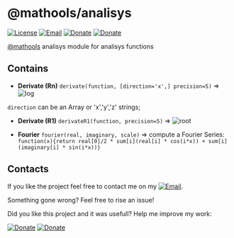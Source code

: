 # @mathools/analisys
[![License](https://img.shields.io/badge/License-MIT-1a237e.svg)](./LICENSE)
[![Email](https://img.shields.io/badge/Contact-email-00897b.svg)](mailto:daniele.domenichelli.5+ddomen@gmail.com)
[![Donate](https://img.shields.io/badge/Donate-PayPal-4caf50.svg)](https://www.paypal.com/cgi-bin/webscr?cmd=_donations&business=6QCNG6UMSRCPC&lc=GB&item_name=ddomen&item_number=aoop&no_note=0&cn=Add%20a%20message%3a&no_shipping=2&currency_code=EUR&bn=PP%2dDonationsBF%3abtn_donate_SM%2egif%3aNonHosted)
[![Donate](https://img.shields.io/badge/Donate-bitcoin-4caf50.svg)](https://blockchain.info/payment_request?address=1FTkcYbdwsHEbJBS3c1xD62KKCKskT14AE&amount_local=5&currency=EUR&nosavecurrency=true&message=ddomen%20software)

[@mathools](https://github.com/ddomen/mathools) analisys module for analisys functions

## Contains
* **Derivate (Rn)** `derivate(function, [direction='x',] precision=5)` => ![log](http://latex.codecogs.com/gif.latex?(function(x&space;&plus;&space;direction\cdot0.1^{precision}&space;)&space;-&space;function(x))/(0.1^{precision}))

`direction` can be an Array or 'x','y','z' strings;

* **Derivate (R1)** `derivateR1(function, precision=5)` => ![root](http://latex.codecogs.com/gif.latex?(function(x&space;&plus;&space;0.1^{precision}&space;)&space;-&space;function(x))/(0.1^{precision}))

* **Fourier** `fourier(real, imaginary, scale)` => compute a Fourier Series: `function(x){return real[0]/2 * sum[i](real[i] * cos(i*x)) + sum[i](imaginary[i] * sin(i*x))}`

## Contacts
If you like the project feel free to contact me on my [![Email](https://img.shields.io/badge/Contact-email-00897b.svg)](mailto:daniele.domenichelli.5+ddomen@gmail.com).

Something gone wrong? Feel free to rise an issue!

Did you like this project and it was usefull? Help me improve my work:

[![Donate](https://img.shields.io/badge/Donate-PayPal-4caf50.svg)](https://www.paypal.com/cgi-bin/webscr?cmd=_donations&business=6QCNG6UMSRCPC&lc=GB&item_name=ddomen&item_number=aoop&no_note=0&cn=Add%20a%20message%3a&no_shipping=2&currency_code=EUR&bn=PP%2dDonationsBF%3abtn_donate_SM%2egif%3aNonHosted)
[![Donate](https://img.shields.io/badge/Donate-bitcoin-4caf50.svg)](https://blockchain.info/payment_request?address=1FTkcYbdwsHEbJBS3c1xD62KKCKskT14AE&amount_local=5&currency=EUR&nosavecurrency=true&message=ddomen%20software)
